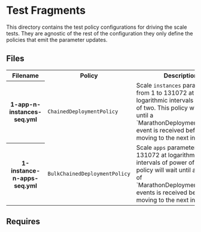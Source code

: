 # Test Fragments

This directory contains the test policy configurations for driving the scale tests. They are agnostic of the rest of the configuration they only define the policies that emit the parameter updates.

## Files

<table>
    <tr>
        <th>Filename</th>
        <th>Policy</th>
        <th>Description</th>
    </tr>
    <tr>
        <th>1-app-n-instances-seq.yml</th>
        <td><code>ChainedDeploymentPolicy</code></td>
        <td>Scale <code>instances</code> parameter from 1 to 131072 at logarithmic intervals of power of two. This policy will wait until a `MarathonDeploymentSuccess` event is received before moving to the next instance.</td>
    </tr>
    <tr>
        <th>1-instance-n-apps-seq.yml</th>
        <td><code>BulkChainedDeploymentPolicy</code></td>
        <td>Scale <code>apps</code> parameter from 1 to 131072 at logarithmic intervals of power of two. This policy will wait until a number of `MarathonDeploymentSuccess` events is received before moving to the next instance.</td>
    </tr>
</table>

## Requires
